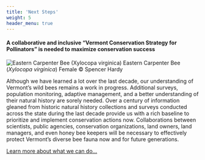 ```yaml
---
title: 'Next Steps'
weight: 5
header_menu: true
---
```

<div class="lead">
  <h4>A collaborative and inclusive “Vermont Conservation Strategy for Pollinators” is needed to maximize conservation success</h4>
</div>

<div class="row">
  <div class="col-lg-6">
    <img src="https://stateofbees.vtatlasoflife.org/images/Xylocopa virginica.jpg" alt="Eastern Carpenter Bee (Xylocopa virginica)">
    <label class="image-caption">Eastern Carpenter Bee (<i>Xylocopa virginica</i>) Female © Spencer Hardy</label>
  </div>
  <div class="col-lg-6">
    <p>
    Although we have learned a lot over the last decade, our understanding of Vermont’s wild bees remains a work in progress. Additional surveys, population monitoring, adaptive management, and a better understanding of their natural history are sorely needed. Over a century of information gleaned from historic natural history collections and surveys conducted across the state during the last decade provide us with a rich baseline to prioritize and implement conservation actions now. Collaborations between scientists, public agencies, conservation organizations, land owners, land managers, and even honey bee keepers will be necessary to effectively protect Vermont’s diverse bee fauna now and for future generations.
    </p>
    <a class="more-info-link" href="https://vtecostudies.github.io/SoBees_Next_Steps">Learn more about what we can do...</a>
  </div>
</div>
